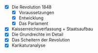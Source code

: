 - [x] Die Revolution 1848
	- [x] Voraussetzungen 
	- [x] Entwicklung 
	- [x] Das Parlament
- [x] Kaisserreichsverfassung + Staatsaufbau
- [x] Die Grundrechte im Detail
- [x] Das Scheitern der Revolution 
- [x] Karikaturanalyse 
